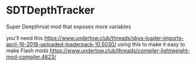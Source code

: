 # SDTDepthTracker
Super Deepthroat mod that exposes more variables

you'll need this https://www.undertow.club/threads/sbys-loader-imports-april-16-2018-uploaded-loaderpack-10.5030/
using this to make it easy to make Flash mods https://www.undertow.club/threads/compiler-lightweight-mod-compiler.4623/

